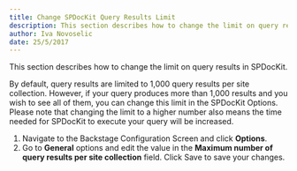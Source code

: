 ```yaml
---
title: Change SPDocKit Query Results Limit
description: This section describes how to change the limit on query results in SPDocKit.
author: Iva Novoselic  
date: 25/5/2017  
---
```

This section describes how to change the limit on query results in SPDocKit.

By default, query results are limited to 1,000 query results per site collection. However, if your query produces more than 1,000 results and you wish to see all of them, you can change this limit in the SPDocKit Options. Please note that changing the limit to a higher number also means the time needed for SPDocKit to execute your query will be increased.

1. Navigate to the Backstage Configuration Screen and click __Options__.
1. Go to __General__ options and edit the value in the __Maximum number of query results per site collection__ field. Click Save to save your changes.